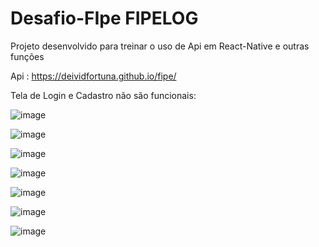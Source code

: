 # Desafio-FIpe FIPELOG
Projeto desenvolvido para treinar o uso de Api em React-Native e outras funções

 Api : https://deividfortuna.github.io/fipe/

Tela de Login e Cadastro não são funcionais: 

![image](https://user-images.githubusercontent.com/56097879/202481335-991b1fff-5bfa-4b25-8a31-a475a0badb85.png)

![image](https://user-images.githubusercontent.com/56097879/202481500-783536b0-c369-4529-b15f-4b56d0c690ef.png)

![image](https://user-images.githubusercontent.com/56097879/202481558-76d823fa-70bc-4a4e-9f5c-8703f68feebe.png)

![image](https://user-images.githubusercontent.com/56097879/202481727-3fd607c3-d416-4823-a38b-44a50603eeeb.png)


![image](https://user-images.githubusercontent.com/56097879/202481908-ae07f2a8-7a2b-46cb-aecc-e6ab9ad26837.png)


![image](https://user-images.githubusercontent.com/56097879/202481960-f3785c76-b2a0-464e-8b28-1959bcacefb6.png)

![image](https://user-images.githubusercontent.com/56097879/202482052-55449138-3908-4553-9748-ac9730e1977b.png)
